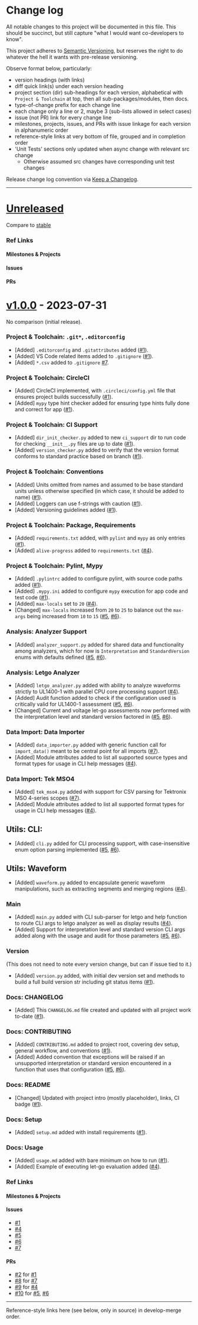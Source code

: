 # Change log
All notable changes to this project will be documented in this file.  This
should be succinct, but still capture "what I would want co-developers to know".

This project adheres to [Semantic Versioning](http://semver.org/), but reserves
the right to do whatever the hell it wants with pre-release versioning.

Observe format below, particularly:
- version headings (with links)
- diff quick link(s) under each version heading
- project section (dir) sub-headings for each version, alphabetical with
      `Project & Toolchain` at top, then all sub-packages/modules, then docs.
- type-of-change prefix for each change line
- each change only a line or 2, maybe 3 (sub-lists allowed in select cases)
- issue (not PR) link for every change line
- milestones, projects, issues, and PRs with issue linkage for each version in
      alphanumeric order
- reference-style links at very bottom of file, grouped and in completion order
- 'Unit Tests' sections only updated when async change with relevant src change
  - Otherwise assumed src changes have corresponding unit test changes

Release change log convention via
[Keep a Changelog](http://keepachangelog.com/).


---


# [Unreleased](https://github.com/VoltServer/UL1400-1_analyzer/tree/develop)

Compare to [stable](https://github.com/VoltServer/UL1400-1_analyzer/compare/stable...develop)


### Ref Links

#### Milestones & Projects

#### Issues

#### PRs



# [v1.0.0](https://github.com/VoltServer/UL1400-1_analyzer/releases/tag/v1.0.0) - 2023-07-31

No comparison (initial release).


### Project & Toolchain: `.git*`, `.editorconfig`
- [Added] `.editorconfig` and `.gitattributes` added ([#1][]).
- [Added] VS Code related items added to `.gitignore` ([#1][]).
- [Added] `*.csv` added to `.gitignore` [#7][].


### Project & Toolchain: CircleCI
- [Added] CircleCI implemented, with `.circleci/config.yml` file that ensures
      project builds successfully ([#1][]).
- [Added] `mypy` type hint checker added for ensuring type hints fully done and
      correct for app ([#1][]).


### Project & Toolchain: CI Support
- [Added] `dir_init_checker.py` added to new `ci_support` dir to run code for
      checking `__init__.py` files are up to date ([#1][]).
- [Added] `version_checker.py` added to verify that the version format conforms
      to standard practice based on branch ([#1][]).


### Project & Toolchain: Conventions
- [Added] Units omitted from names and assumed to be base standard units unless
      otherwise specified (in which case, it should be added to name) ([#1][]).
- [Added] Loggers can use f-strings with caution ([#1][]).
- [Added] Versioning guidelines added ([#1][]).


### Project & Toolchain: Package, Requirements
- [Added] `requirements.txt` added, with `pylint` and `mypy` as only entries
      ([#1][]).
- [Added] `alive-progress` added to `requirements.txt` ([#4][]).


### Project & Toolchain: Pylint, Mypy
- [Added] `.pylintrc` added to configure pylint, with source code paths added
      ([#1][]).
- [Added] `.mypy.ini` added to configure `mypy` execution for app code and test
      code ([#1][]).
- [Added] `max-locals` set to `20` ([#4][]).
- [Changed] `max-locals` increased from `20` to `25` to balance out the
      `max-args` being increased from `10` to `15` ([#5][], [#6][]).


### Analysis: Analyzer Support
- [Added] `analyzer_support.py` added for shared data and functionality among
      analyzers, which for now is `Interpretation` and `StandardVersion` enums
      with defaults defined ([#5][], [#6][]).


### Analysis: Letgo Analyzer
- [Added] `letgo_analyzer.py` added with ability to analyze waveforms strictly
      to UL1400-1 with parallel CPU core processing support ([#4][]).
- [Added] Audit function added to check if the configuration used is critically
      valid for UL1400-1 assessment ([#5][], [#6][]).
- [Changed] Current and voltage let-go assessments now performed with the
      interpretation level and standard version factored in ([#5][], [#6][]).


### Data Import: Data Importer
- [Added] `data_importer.py` added with generic function call for
      `import_data()` meant to be central point for all imports ([#7][]).
- [Added] Module attributes added to list all supported source types and format
      types for usage in CLI help messages ([#4][]).


### Data Import: Tek MSO4
- [Added] `tek_mso4.py` added with support for CSV parsing for Tektronix MSO
      4-series scopes ([#7][]).
- [Added] Module attributes added to list all supported format types for usage
      in CLI help messages ([#4][]).


## Utils: CLI:
- [Added] `cli.py` added for CLI processing support, with case-insensitive enum
      option parsing implemented ([#5][], [#6][]).


## Utils: Waveform
- [Added] `waveform.py` added to encapsulate generic waveform manipulations,
      such as extracting segments and merging regions ([#4][]).


### Main
- [Added] `main.py` added with CLI sub-parser for letgo and help function to
      route CLI args to letgo analyzer as well as display results ([#4][]).
- [Added] Support for interpretation level and standard version CLI args added
      along with the usage and audit for those parameters ([#5][], [#6][]).


### Version
(This does not need to note every version change, but can if issue tied to it.)
- [Added] `version.py` added, with initial dev version set and methods to build
      a full build version str including git status items ([#1][]).


### Docs: CHANGELOG
- [Added] This `CHANGELOG.md` file created and updated with all project work
      to-date ([#1][]).


### Docs: CONTRIBUTING
- [Added] `CONTRIBUTING.md` added to project root, covering dev setup, general
      workflow, and conventions ([#1][]).
- [Added] Added convention that exceptions will be raised if an unsupported
      interpretation or standard version encountered in a function that uses
      that configuration ([#5][], [#6][]).

### Docs: README
- [Changed] Updated with project intro (mostly placeholder), links, CI badge
      ([#1][]).


### Docs: Setup
- [Added] `setup.md` added with install requirements ([#1][]).


### Docs: Usage
- [Added] `usage.md` added with bare minimum on how to run ([#1][]).
- [Added] Example of executing let-go evaluation added ([#4][]).


### Ref Links

#### Milestones & Projects

#### Issues
- [#1][]
- [#4][]
- [#5][]
- [#6][]
- [#7][]

#### PRs
- [#2][] for [#1][]
- [#8][] for [#7][]
- [#9][] for [#4][]
- [#10][] for [#5][], [#6][]

---


Reference-style links here (see below, only in source) in develop-merge order.

[#1]: https://github.com/VoltServer/UL1400-1_analyzer/issues/1 'Issue #1'
[#7]: https://github.com/VoltServer/UL1400-1_analyzer/issues/7 'Issue #7'
[#4]: https://github.com/VoltServer/UL1400-1_analyzer/issues/4 'Issue #4'
[#5]: https://github.com/VoltServer/UL1400-1_analyzer/issues/5 'Issue #5'
[#6]: https://github.com/VoltServer/UL1400-1_analyzer/issues/6 'Issue #6'

[#2]: https://github.com/VoltServer/UL1400-1_analyzer/pull/2 'PR #2'
[#8]: https://github.com/VoltServer/UL1400-1_analyzer/pull/8 'PR #8'
[#9]: https://github.com/VoltServer/UL1400-1_analyzer/pull/9 'PR #9'
[#10]: https://github.com/VoltServer/UL1400-1_analyzer/pull/10 'PR #10'
